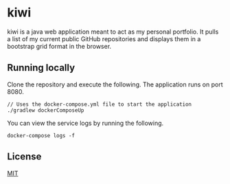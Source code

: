 # kiwi

kiwi is a java web application meant to act as my personal portfolio. It pulls a list of my current public GitHub repositories and displays them in a bootstrap grid format in the browser.

## Running locally

Clone the repository and execute the following.  The application runs on port 8080.

```
// Uses the docker-compose.yml file to start the application
./gradlew dockerComposeUp
```

You can view the service logs by running the following.

```
docker-compose logs -f
```

## License
[MIT](https://choosealicense.com/licenses/mit/)